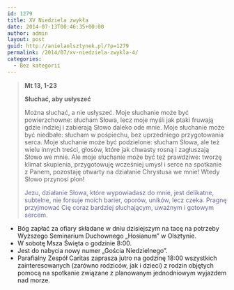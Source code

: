```yaml
---
id: 1279
title: XV Niedziela zwykła
date: 2014-07-13T00:46:35+00:00
author: admin
layout: post
guid: http://anielaolsztynek.pl/?p=1279
permalink: /2014/07/xv-niedziela-zwykla-4/
categories:
  - Bez kategorii
---
```

> **Mt 13, 1-23**
> 
> **Słuchać, aby usłyszeć**
> 
> Można słuchać, a nie usłyszeć. Moje słuchanie może być powierzchowne: słucham Słowa, lecz moje myśli jak ptaki fruwają gdzie indziej i zabierają Słowo daleko ode mnie. Moje słuchanie może być niedbałe: słucham w pośpiechu, bez uprzedniego przygotowania serca. Moje słuchanie może być podzielone: słucham Słowa, ale też wielu innych treści, głosów, które jak chwasty rosną i zagłuszają Słowo we mnie. Ale moje słuchanie może być też prawdziwe: tworzę klimat skupienia, przygotowuję wcześniej umysł i serce na spotkanie z Panem, pozostaję otwarty na działanie Chrystusa we mnie! Wtedy Słowo przynosi plon!
> 
> <span style="color: #666699;">Jezu, działanie Słowa, które wypowiadasz do mnie, jest delikatne, subtelne, nie forsuje moich barier, oporów, uników, lecz czeka. Pragnę przyjmować Cię coraz bardziej słuchającym, uważnym i gotowym sercem.</span>

  * Bóg zapłać za ofiary składane w dniu dzisiejszym na tacę na potrzeby Wyższego Seminarium Duchownego &#8222;Hosianum&#8221; w Olsztynie.
  * W sobotę Msza Święta o godzinie 8:00.
  * Jest do nabycia nowy numer &#8222;Gościa Niedzielnego&#8221;.
  * Parafialny Zespół Caritas zaprasza jutro na godzinę 18:00 wszystkich zainteresowanych (zarówno rodziców, jak i dzieci) z rodzin objętych pomocą na spotkanie związane z planowanym jednodniowym wyjazdem nad morze.